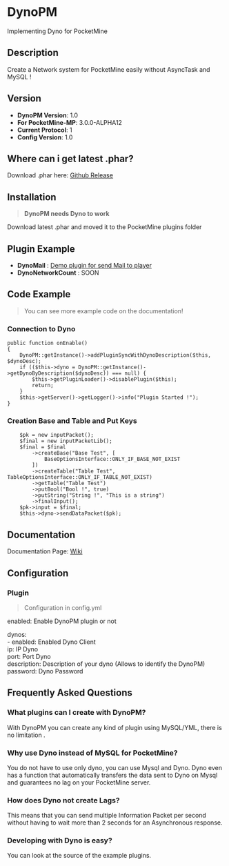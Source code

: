 # DynoPM
Implementing Dyno for PocketMine

## Description
Create a Network system for PocketMine easily without AsyncTask and MySQL ! 

## Version
* __DynoPM Version__: 1.0
* __For PocketMine-MP__: 3.0.0-ALPHA12
* __Current Protocol__: 1
* __Config Version__: 1.0

## Where can i get latest .phar?

Download .phar here: [Github Release](https://github.com/MineBuilderFR/DynoPM/releases)

## Installation
> __DynoPM needs Dyno to work__ <br/>

Download latest .phar and moved it to the PocketMine plugins folder <br/>


## Plugin Example
* __DynoMail__ : [Demo plugin for send Mail to player](https://github.com/MineBuilderFR/DynoMail)
* __DynoNetworkCount__ : SOON

## Code Example
> You can see more example code on the documentation! <br/>

### Connection to Dyno
    public function onEnable()
    {
        DynoPM::getInstance()->addPluginSyncWithDynoDescription($this, $dynoDesc);
        if (($this->dyno = DynoPM::getInstance()->getDynoByDescription($dynoDesc)) === null) {
            $this->getPluginLoader()->disablePlugin($this);
            return;
        }
        $this->getServer()->getLogger()->info("Plugin Started !");
    }
### Creation Base and Table and Put Keys
        $pk = new inputPacket();
        $final = new inputPacketLib();
        $final = $final
            ->createBase("Base Test", [
                BaseOptionsInterface::ONLY_IF_BASE_NOT_EXIST
            ])
            ->createTable("Table Test", TableOptionsInterface::ONLY_IF_TABLE_NOT_EXIST)
            ->getTable("Table Test")
            ->putBool("Bool !", true)
            ->putString("String !", "This is a string")
            ->finalInput();
        $pk->input = $final;
        $this->dyno->sendDataPacket($pk);
       
## Documentation

Documentation Page: [Wiki](https://github.com/MineBuilderFR/DynoPM/wiki)

## Configuration
### Plugin
> Configuration in config.yml

enabled: Enable DynoPM plugin or not

 dynos: <br/>
       - enabled: Enabled Dyno Client <br/>
       ip: IP Dyno <br/>
       port: Port Dyno <br/>
       description: Description of your dyno (Allows to identify the DynoPM) <br/>
       password: Dyno Password <br/>


## Frequently Asked Questions
### What plugins can I create with DynoPM?
With DynoPM you can create any kind of plugin using MySQL/YML, there is no limitation .

### Why use Dyno instead of MySQL for PocketMine?
You do not have to use only dyno, you can use Mysql and Dyno. Dyno even has a function that automatically transfers the data sent to Dyno on Mysql and guarantees no lag on your PocketMine server.

### How does Dyno not create Lags?
This means that you can send multiple Information Packet per second without having to wait more than 2 seconds for an Asynchronous response.

### Developing with Dyno is easy?
You can look at the source of the example plugins.
